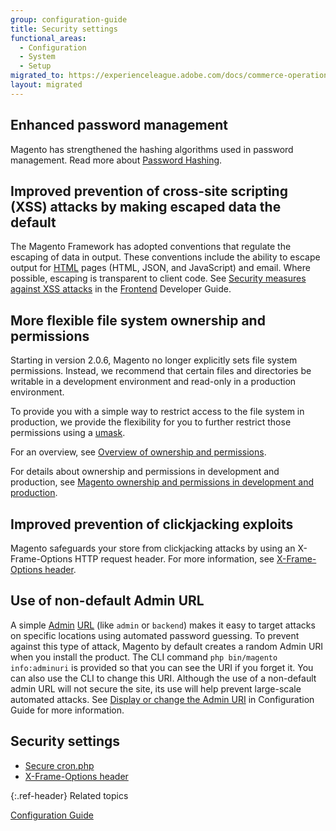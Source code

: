 ```yaml
---
group: configuration-guide
title: Security settings
functional_areas:
  - Configuration
  - System
  - Setup
migrated_to: https://experienceleague.adobe.com/docs/commerce-operations/configuration-guide/security/overview.html
layout: migrated
---
```


## Enhanced password management

Magento has strengthened the hashing algorithms used in password management.
Read more about [Password Hashing][].

## Improved prevention of cross-site scripting (XSS) attacks by making escaped data the default

The Magento Framework has adopted conventions that regulate the escaping of data in output. These conventions include the ability to escape  output for [HTML](https://glossary.magento.com/html) pages (HTML, JSON, and JavaScript) and email. Where possible, escaping is transparent to client code. See [Security measures against XSS attacks][] in the [Frontend](https://glossary.magento.com/frontend) Developer Guide.

## More flexible file system ownership and permissions

Starting in version 2.0.6, Magento no longer explicitly sets file system permissions. Instead, we recommend that certain files and directories be writable in a development environment and read-only in a production environment.

To provide you with a simple way to restrict access to the file system in production, we provide the flexibility for you to further restrict those permissions using a [umask][].

For an overview, see [Overview of ownership and permissions][].

For details about ownership and permissions in development and production, see [Magento ownership and permissions in development and production]({{page.baseurl}}).

## Improved prevention of clickjacking exploits

Magento safeguards your store from clickjacking attacks by using an X-Frame-Options HTTP request header. For more information, see [X-Frame-Options header][].

## Use of non-default Admin URL

A simple [Admin](https://glossary.magento.com/magento-admin) [URL](https://glossary.magento.com/url) (like `admin` or `backend`) makes it easy to target attacks on specific locations using automated password guessing. To prevent against this type of attack, Magento by default creates a random Admin URI when you install the product. The CLI command `php bin/magento info:adminuri` is provided so that you can  see the URI if you forget it. You can also use the CLI to change this URI.  Although the use of a non-default admin URL will not secure the site, its use will help prevent large-scale automated attacks. See [Display or change the Admin URI][] in Configuration Guide for more information.

## Security settings

*  [Secure cron.php][]
*  [X-Frame-Options header][]

{:.ref-header}
Related topics

[Configuration Guide][]

<!-- Link definitions -->
[Display or change the Admin URI]: {{page.baseurl}}/install-gde/install/cli/install-cli-adminurl.html
[X-Frame-Options header]: {{page.baseurl}}/config-guide/secy/secy-xframe.html
[Secure cron.php]: {{page.baseurl}}/config-guide/secy/secy-cron.html
[Overview of ownership and permissions]: {{page.baseurl}}/install-gde/prereq/file-sys-perms-over.html
[umask]: https://www.cyberciti.biz/tips/understanding-linux-unix-umask-value-usage.html
[Security measures against XSS attacks]: {{page.baseurl}}/extension-dev-guide/xss-protection.html
[Configuration Guide]: {{page.baseurl}}/config-guide/bk-config-guide.html
[Password Hashing]: ./hashing.html
